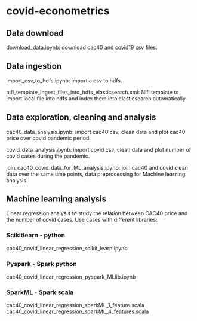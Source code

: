 # covid-econometrics

## Data download

download_data.ipynb: download cac40 and covid19 csv files.

## Data ingestion

import_csv_to_hdfs.ipynb: import a csv to hdfs.

nifi_template_ingest_files_into_hdfs_elasticsearch.xml: Nifi template to import local file into hdfs and index them into elasticsearch automatically.

## Data exploration, cleaning and analysis

cac40_data_analysis.ipynb: import cac40 csv, clean data and plot cac40 price over covid pandemic period.

covid_data_analysis.ipynb: import covid csv, clean data and plot number of covid cases during the pandemic.

join_cac40_covid_data_for_ML_analysis.ipynb: join cac40 and covid clean data over the same time points, data preprocessing for Machine learning analysis.

## Machine learning analysis

Linear regression analysis to study the relation between CAC40 price and the number of covid cases.
Use cases with different libraries:

### Scikitlearn - python

cac40_covid_linear_regression_scikit_learn.ipynb

### Pyspark - Spark python

cac40_covid_linear_regression_pyspark_MLlib.ipynb

### SparkML - Spark scala

cac40_covid_linear_regression_sparkML_1_feature.scala
cac40_covid_linear_regression_sparkML_4_features.scala

